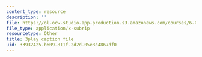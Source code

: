 ```yaml
---
content_type: resource
description: ''
file: https://ol-ocw-studio-app-production.s3.amazonaws.com/courses/6-042j-mathematics-for-computer-science-spring-2015/33932425b609811f2d2d05e8c4867df0_CdhuVhWTSMI.srt
file_type: application/x-subrip
resourcetype: Other
title: 3play caption file
uid: 33932425-b609-811f-2d2d-05e8c4867df0
---
```

